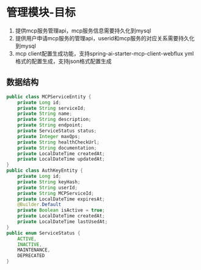 # 管理模块-目标
1. 提供mcp服务管理api，mcp服务信息需要持久化到mysql
2. 提供用户申请mcp服务的管理api，userid和mcp服务的对应关系需要持久化到mysql
3. mcp client配置生成功能，支持spring-ai-starter-mcp-client-webflux yml格式的配置生成，支持json格式配置生成

## 数据结构
```java
public class MCPServiceEntity {
    private Long id;
    private String serviceId;
    private String name;
    private String description;
    private String endpoint;
    private ServiceStatus status;
    private Integer maxQps;
    private String healthCheckUrl;
    private String documentation;
    private LocalDateTime createdAt;
    private LocalDateTime updatedAt;
}
public class AuthKeyEntity {
    private Long id;
    private String keyHash;
    private String userId;
    private String MCPServiceId;
    private LocalDateTime expiresAt;
    @Builder.Default
    private Boolean isActive = true;
    private LocalDateTime createdAt;
    private LocalDateTime lastUsedAt;
}
public enum ServiceStatus {
    ACTIVE,
    INACTIVE,
    MAINTENANCE,
    DEPRECATED
}
```
